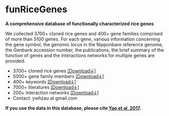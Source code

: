 funRiceGenes
=========

__A comprehensive database of functionally characterized rice genes__

We collected 3700+ cloned rice genes and 400+ gene families comprised of more than 5100 genes. For each gene, 
various information concerning the gene symbol, the genomic locus in the Nipponbare reference genome, 
the Genbank accession number, the publications, the brief summary of the function of genes and the 
interactions networks for multiple genes are provided.

* 3700+ cloned rice genes [[Download↓]](https://funricegenes.github.io/geneInfo.table.txt)  
* 5000+ gene family members [[Download↓]](https://funricegenes.github.io/famInfo.table.txt)  
* 400+ keywords [[Download↓]](https://funricegenes.github.io/geneKeyword.table.txt)  
* 7000+ literatures [[Download↓]](https://funricegenes.github.io/reference.table.txt)  
* 200+ interaction networks [[Download↓]](https://funricegenes.github.io/net.pdf)  
* Contact: ywhzau at gmail.com   

__If you use the data in this database, please cite [Yao et al. 2017](https://academic.oup.com/gigascience/article/7/1/gix119/4689117).__

